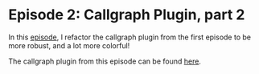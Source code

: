 # Episode 2: Callgraph Plugin, part 2

In this [episode](https://www.twitch.tv/videos/358093527), I refactor the callgraph plugin from the first episode to be more robust, and a lot more colorful!

The callgraph plugin from this episode can be found [here](callgraph.py).